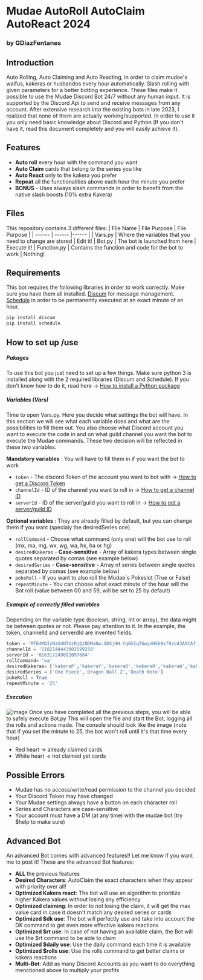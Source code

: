 # Mudae AutoRoll AutoClaim AutoReact 2024
### by GDiazFentanes

## Introduction
Auto Rolling, Auto Claiming and Auto Reacting, in order to claim mudae's waifus, kakeras or husbandos every hour automatically. Slash rolling with given parameters for a better botting experience.
These files make it possible to use the Mudae Discord Bot 24/7 without any human input. It is supported by the Discord Api to send and receive messages from any account. After extensive research into the existing bots in late 2023, I realized that none of them are actually working/supported. In order to use it you only need basic knowledge about Discord and Python (If you don't have it, read this document completely and you will easily achieve it).

## Features
- **Auto roll** every hour with the command you want
- **Auto Claim** cards that belong to the series you like
- **Auto React** only to the kakera you prefer
- **Repeat** all the functionalities above each hour the minute you prefer
- **BONUS** - Uses always slash commands in order to benefit from the native slash boosts (10% extra Kakera)

## Files
This repository contains 3 different files:
| File Name | File Purpose | File Purpose |
| ------ | ------ |------ |
| Vars.py | Where the variables that you need to change are stored | Edit it!
| Bot.py | The bot is launched from here | Execute it!
| Function.py | Contains the function and code for the bot to work | Nothing!

## Requirements
This bot requires the following libraries in order to work correctly. Make sure you have them all installed.
[Discum](https://pypi.org/project/discum/) for message management.
[Schedule](https://nodejs.org/) in order to be permanently executed at an exact minute of an hour.

```python
pip install discum
pip install schedule
```

## How to set up /use
##### Pakages
To use this bot you just need to set up a few things. Make sure python 3 is installed along with the 2 required libraries (Discum and Schedule).
If you don't know how to do it, read here → [How to install a Python package](https://packaging.python.org/en/latest/tutorials/installing-packages/)

##### Variables (Vars)
Time to open Vars.py. Here you decide what settings the bot will have. In this section we will see what each variable does and what are the possibilities to fill them out. 
You also choose what Discord account you want to execute the code in and on what guild channel you want the bot to execute the Mudae commands. These two decision will be reflected in these two variables.

**Mandatory variables** : You will have to fill them in if you want the bot to work
+ `token` - The discord Token of the account you want to bot with → [How to get a Discord Token](https://www.androidauthority.com/get-discord-token-3149920/)
+ `channelId` - ID of the channel you want to roll in → [How to get a channel ID](https://docs.statbot.net/docs/faq/general/how-find-id/)  
+ `serverId` - ID of the server/guild you want to roll in → [How to get a server/guild ID](https://docs.statbot.net/docs/faq/general/how-find-id/)  

**Optional variables** : They are already filled by default, but you can change them if you want (specialy the desiredSeries one)

+ `rollCommand` - Choose what command (only one) will the bot use to roll (mx, ma, mg, wx, wg, wa, hx, ha or hg)
+ `desiredKakeras` - **Case-sensitive** - Array of kakera types between single quotes separated by comas (see example below)
+ `desiredSeries` - **Case-sensitive** - Array of series between single quotes separated by comas (see example below)
+ `pokeRoll` - If you want to also roll the Mudae´s Pokeslot (True or False)
+ `repeatMinute` - You can choose what exact minute of the hour will the Bot roll (value between 00 and 59, will be set to 25 by default)

##### Example of correctly filled variables
Depending on the variable type (boolean, string, int or array), the data might be between quotes or not. Please pay attention to it.
In the example, the token, channelId and serverdId are invented fields.
```python
token = 'MTE4MDIyNzU4NTUzNjQzNDMxNw.GDXjNH.YqGhIq7GwyVHSk9sf9zod3AACAffJeZiynTexc' 
channelId = '1182144443902599230'                 
serverId = '816317249082097684'                  
rollCommand= 'wa'
desiredKakeras= ['kakeraP','kakeraY','kakeraO','kakeraR','kakeraW','kakeraL']
desiredSeries = ['One Piece','Dragon Ball Z','Death Note']
pokeRoll = True
repeatMinute = '25'
```
##### Execution
![image](https://github.com/GuilleDiazFentanes/AutoClaim-AutoRoll-AutoReact-MudaeBot-2023/assets/152492889/b39973db-35b7-4de4-a111-95c40de5c04d)
Once you have completed all the previous steps, you will be able to safely execute Bot.py
This will open the file and start the Bot, logging all the rolls and actions made. The console should look like the image
(note that if you set the minute to 25, the bot won't roll until it's that time every hour)
- Red heart -> already claimed cards
- White heart -> not claimed yet cards

## Possible Errors
- Mudae has no access/write/read permission to the channel you decided
- Your Discord Token may have changed
- Your Mudae settings always have a button on each character roll
- Series and Characters are case-sensitive
- Your account must have a DM (at any time) with the mudae bot (try $help to make sure)

## Advanced Bot

An advanced Bot comes with advanced features!! Let me know if you want me to post it!
These are the advanced Bot features:

- **ALL** the previous features
- **Desired Characters**: AutoClaim the exact characters when they appear with priority over all!
- **Optimized Kakera react**: The bot will use an algorithm to prioritize higher Kakera values without losing any efficiency
- **Optimized claiming**: In order to not losing the claim, it will get the max value card in case it doesn't match any desired series or cards
- **Optimized $dk use**: The bot will perfectly use and take into account the DK command to get even more effective kakera reactions
- **Optimized $rt use**: In case of not having an available claim, the Bot will use the $rt command to be able to claim
- **Optimized $daily use**: Use the daily command each time it is available
- **Optimized $rolls use**: Use the rolls command to get better claims or kakera reactions
- **Multi-Bot**: Add as many Discord Accounts as you want to do everything menctioned above to multiply your profits


